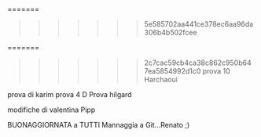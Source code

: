 























































=======
>>>>>>> 5e585702aa441ce378ec6aa96da306b4b502fcee

=======
>>>>>>> 2c7cac59cb4ca38c862c950b647ea5854992d1c0
prova 10 Harchaoui

prova di karim
prova 4
D
Prova hilgard

modifiche di valentina 
Pipp

BUONAGGIORNATA a TUTTI
Mannaggia a Git...Renato ;)





